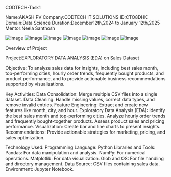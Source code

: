 CODTECH-Task1

Name:AKASH PV
Company:CODTECH IT SOLUTIONS
ID:CTO8DHK
Domain:Data Science
Duration:December12th,2024 to January 12th,2025
Mentor:Neela Santhosh


![image](https://github.com/user-attachments/assets/2e644f84-0a17-4f96-a75f-f0516eb407da)
![image](https://github.com/user-attachments/assets/797dc2a1-331b-4329-a33a-6ee864c29838)
![image](https://github.com/user-attachments/assets/da0f36ca-d235-4286-a06f-fd510ab546c3)
![image](https://github.com/user-attachments/assets/647c08de-6e8d-4424-8834-a9854f57a5c7)
![image](https://github.com/user-attachments/assets/73d05f2d-4ddf-4596-9277-13f7bcc43c84)
![image](https://github.com/user-attachments/assets/63ffe0cb-24d9-43d3-b376-8a66ae2b94d8)
![image](https://github.com/user-attachments/assets/2c1222c8-868b-4912-a625-73ecd52a48fd)


Overview of Project

Project:EXPLORATORY DATA ANALYSIS (EDA) on Sales Dataset

Objective:
To analyze sales data for insights, including best sales month, top-performing cities, hourly order trends, frequently bought products, and product performance, and to provide actionable business recommendations supported by visualizations.

Key Activities:
Data Consolidation: Merge multiple CSV files into a single dataset.
Data Cleaning: Handle missing values, correct data types, and remove invalid entries.
Feature Engineering: Extract and create new features like month, city, and hour.
Exploratory Data Analysis (EDA):
Identify the best sales month and top-performing cities.
Analyze hourly order trends and frequently bought-together products.
Assess product sales and pricing performance.
Visualization: Create bar and line charts to present insights.
Recommendations: Provide actionable strategies for marketing, pricing, and sales optimization.

Technology Used:
Programming Language: Python
Libraries and Tools:
Pandas: For data manipulation and analysis.
NumPy: For numerical operations.
Matplotlib: For data visualization.
Glob and OS: For file handling and directory management.
Data Source: CSV files containing sales data.
Environment: Jupyter Notebook.
